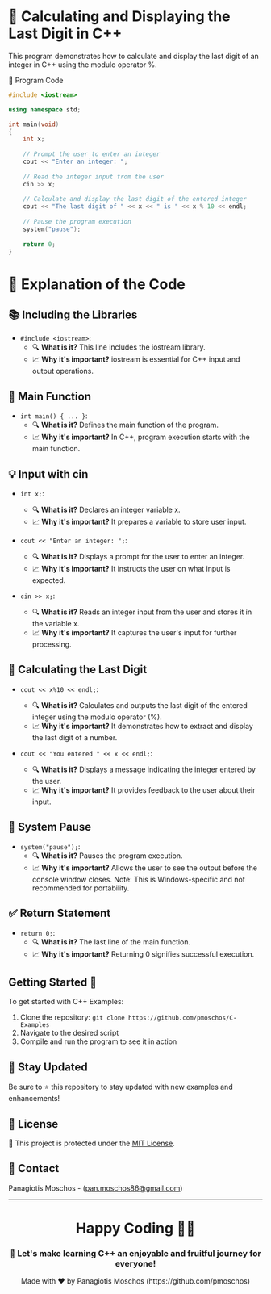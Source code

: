 # 🌟 Calculating and Displaying the Last Digit in C++

This program demonstrates how to calculate and display the last digit of an integer in C++ using the modulo operator %.

📝 Program Code

```cpp
#include <iostream>

using namespace std;

int main(void)
{
    int x;
    
    // Prompt the user to enter an integer
    cout << "Enter an integer: ";
    
    // Read the integer input from the user
    cin >> x;
    
    // Calculate and display the last digit of the entered integer
    cout << "The last digit of " << x << " is " << x % 10 << endl;
    
    // Pause the program execution
    system("pause");
    
    return 0;
}
```

# 🧐 Explanation of the Code

## 📚 Including the Libraries
- `#include <iostream>`:
  - 🔍 **What is it?** This line includes the iostream library.
  - 📈 **Why it's important?** iostream is essential for C++ input and output operations.

## 🚀 Main Function
- `int main() { ... }`:
  - 🔍 **What is it?** Defines the main function of the program.
  - 📈 **Why it's important?** In C++, program execution starts with the main function.

## 💡 Input with cin
- `int x;`:
  - 🔍 **What is it?** Declares an integer variable x.
  - 📈 **Why it's important?** It prepares a variable to store user input.

- `cout << "Enter an integer: ";`:
  - 🔍 **What is it?** Displays a prompt for the user to enter an integer.
  - 📈 **Why it's important?** It instructs the user on what input is expected.

- `cin >> x;`:
  - 🔍 **What is it?** Reads an integer input from the user and stores it in the variable x.
  - 📈 **Why it's important?** It captures the user's input for further processing.

## 🔢 Calculating the Last Digit
- `cout << x%10 << endl;`:
  - 🔍 **What is it?** Calculates and outputs the last digit of the entered integer using the modulo operator (%).
  - 📈 **Why it's important?** It demonstrates how to extract and display the last digit of a number.

- `cout << "You entered " << x << endl;`:
  - 🔍 **What is it?** Displays a message indicating the integer entered by the user.
  - 📈 **Why it's important?** It provides feedback to the user about their input.

## 🛑 System Pause
- `system("pause");`:
  - 🔍 **What is it?** Pauses the program execution.
  - 📈 **Why it's important?** Allows the user to see the output before the console window closes. Note: This is Windows-specific and not recommended for portability.

## ✅ Return Statement
- `return 0;`:
  - 🔍 **What is it?** The last line of the main function.
  - 📈 **Why it's important?** Returning 0 signifies successful execution.

## Getting Started 🚀
To get started with C++ Examples:
1. Clone the repository: `git clone https://github.com/pmoschos/C-Examples`
2. Navigate to the desired script
3. Compile and run the program to see it in action

## 📢 Stay Updated
Be sure to ⭐ this repository to stay updated with new examples and enhancements!

## 📜 License 
🔐 This project is protected under the [MIT License](https://mit-license.org/).

## 📧 Contact 
Panagiotis Moschos - (pan.moschos86@gmail.com)

---
<h1 align=center>Happy Coding 👨‍💻 </h1>

<h3 align=center>🎉 Let's make learning C++ an enjoyable and fruitful journey for everyone!</h3>  

<p align="center">
  Made with ❤️ by Panagiotis Moschos (https://github.com/pmoschos)
</p>